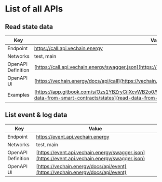 # List of all APIs

## Read state data

| Key                | Value                                                                                                                                                                   |
| ------------------ | ----------------------------------------------------------------------------------------------------------------------------------------------------------------------- |
| Endpoint           | https://call.api.vechain.energy                                                                                                                                         |
| Networks           | test, main                                                                                                                                                              |
| OpenAPI Definition | [https://call.api.vechain.energy/swagger.json](https://call.api.vechain.energy/swagger.json)                                                                            |
| OpenAPI UI         | [https://vechain.energy/docs/api/call](https://vechain.energy/docs/api/call)                                                                                            |
| Examples           | [https://app.gitbook.com/s/Ozs1YBZryCiIXcvWB2o0/\~/changes/vuH0cHgMP41mO014jb8U/manual/read-data-from-smart-contracts/states](read-data-from-smart-contracts/states.md) |

## List event & log data

| Key                | Value                                                                                          |
| ------------------ | ---------------------------------------------------------------------------------------------- |
| Endpoint           | https://event.api.vechain.energy                                                               |
| Networks           | test, main                                                                                     |
| OpenAPI Definition | [https://event.api.vechain.energy/swagger.json](https://event.api.vechain.energy/swagger.json) |
| OpenAPI UI         | [https://vechain.energy/docs/api/event](https://vechain.energy/docs/api/event)                 |

##
